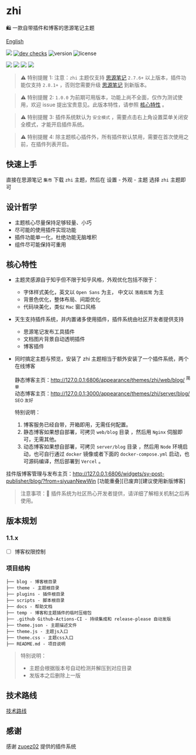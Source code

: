 # zhi

🛍️ 一款自带插件和博客的思源笔记主题

[English](README.md)

[![](https://img.shields.io/badge/api-docs-green)](https://zhi.terwer.space)
[![dev checks](https://img.shields.io/github/checks-status/terwer/zhi/dev?label=build)](https://github.com/terwer/zhi/tree/dev)
![version](https://img.shields.io/github/release/terwer/zhi.svg?style=flat-square)
![license](https://img.shields.io/badge/license-GPL-blue.svg?style=popout-square)

[![](https://img.shields.io/badge/构建-成品-green)](https://github.com/terwer/zhi)
[![](https://img.shields.io/badge/主题-源码-red)](https://github.com/terwer/zhi/tree/dev/packages/zhi-mini)
[![](https://img.shields.io/badge/动态-博客-blue)](https://github.com/terwer/zhi/tree/dev/packages/zhi-blog)
[![](https://img.shields.io/badge/静态-博客-purple)](https://github.com/terwer/zhi/tree/dev/packages/zhi-blog-astro)

> ⚠️ 特别提醒 1: 注意：`zhi` 主题仅支持 [思源笔记](https://github.com/siyuan-note/siyuan) `2.7.6+` 以上版本，插件功能仅支持 `2.8.1+` ，否则您需要升级 [思源笔记](https://github.com/siyuan-note/siyuan) 到新版本。

> ⚠️ 特别提醒 2: `1.0.0` 为前期可用版本，功能上尚不全面，仅作为测试使用，欢迎 issue
> 提出宝贵意见。此版本特性，请参照 [核心特性](#核心特性) 。

> ⚠️ 特别提醒 3: 插件系统默认为 `安全模式` ，需要点击右上角设置菜单关闭安全模式，才能开启插件系统。

> ⚠️ 特别提醒 4: 除主题核心插件外，所有插件默认禁用，需要在首次使用之前，在插件列表开启。

## 快速上手

直接在思源笔记 `集市` 下载 `zhi` 主题，然后在 <kbd>设置</kbd> - <kbd>外观</kbd> - <kbd>主题</kbd> 选择 `zhi` 主题即可

## 设计哲学

-   主题核心尽量保持足够轻量、小巧
-   尽可能的使用插件实现功能
-   插件功能单一化，杜绝功能无脑堆积
-   组件尽可能保持可重用

## 核心特性

-   主题灵感源自于知乎但不限于知乎风格，外观优化包括不限于：

    -   字体样式美化，英文以 `Open Sans` 为主， 中文以 `落霞孤鹜` 为主
    -   背景色优化，整体布局、间距优化
    -   代码块美化，类似 `Mac` 窗口风格

-   天生支持插件系统，并内置诸多使用插件，插件系统由社区开发者提供支持

    -   思源笔记发布工具插件
    -   文档图片背景自动透明插件
    -   博客插件

-   同时搞定主题与预览，安装了 zhi 主题相当于额外安装了一个插件系统，两个在线博客

    静态博客主页：http://127.0.0.1:6806/appearance/themes/zhi/web/blog/ <sup>简单</sup>  
    动态博客主页：http://127.0.0.1:3000/appearance/themes/zhi/server/blog/ <sup>SEO 友好</sup>

    特别说明：

    1. 博客服务已经自带，开箱即用，无需任何配置。
    2. 静态博客如果想自部署，可拷贝 `web/blog` 目录 ，然后用 `Nginx` 伺服即可，无需其他。
    3. 动态博客如果想自部署，可拷贝 `server/blog` 目录 ，然后用 `Node` 环境启动，也可自行通过 `docker` 镜像或者下面的 `docker-compose.yml` 启动，也可源码编译，然后部署到 `Vercel` 。

挂件版博客管理与发布主页：http://127.0.0.1:6806/widgets/sy-post-publisher/blog/?from=siyuanNewWin [功能重叠][已废弃][建议使用新版博客]

> 注意事项：🌹 插件系统为社区热心开发者提供，请详细了解相关机制之后再使用。

## 版本规划

### 1.1.x

-   [ ] 博客权限控制

### 项目结构

```
├── blog - 博客根目录
├── theme - 主题根目录
├── plugins - 插件根目录
├── scripts - 脚本根目录
├── docs - 帮助文档
├── temp - 博客和主题插件的临时压缩包
├── .github Github-Actions-CI - 持续集成和 release-please 自动发版
├── theme.json - 主题描述文件
├── theme.js - 主题js入口
├── theme.css - 主题css入口
├── README.md - 项目说明
```

> 特别说明：
>
> -   主题会根据版本号自动检测并解压到对应目录
> -   发版本之后删除上一版

## 技术路线

[技术路线](tech_zh_CN.md)

## 感谢

感谢 [zuoez02](https://github.com/zuoez02/siyuan-plugin-system) 提供的插件系统
